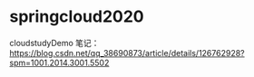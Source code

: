 # springcloud2020
cloudstudyDemo
笔记：https://blog.csdn.net/qq_38690873/article/details/126762928?spm=1001.2014.3001.5502
